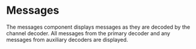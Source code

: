 # Messages #

The messages component displays messages as they are decoded by the channel decoder.  All messages from the primary decoder and any messages from auxiliary decoders are displayed.